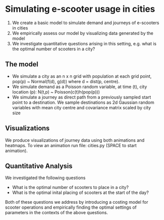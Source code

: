 # Simulating e-scooter usage in cities

1. We create a basic model to simulate demand and journeys of e-scooters in cities
2. We empirically assess our model by visualizing data generated by the model
3. We investigate quantitative questions arising in this setting, e.g. what is the optimal number of scooters in a city?

## The model

- We simulate a city as an n x n grid with population at each grid point, pop(p) ~ Normal(f(d), g(d)) where d = dist(p, centre).
- We simulate demand as a Poisson random variable, at time (t), city location (p): N(t,p) ~ Poisson(c(t)h(pop(p)))
- We simulate a journey as direct path from a previously sampled start point to a destination. We sample destinations as 2d Gaussian random variables with mean city centre and covariance matrix scaled by city size

## Visualizations

We produce visualizations of journey data using both animations and heatmaps. To view an animation run file: cities.py (SPACE to start animation).

## Quantitative Analysis

We investigated the following questions

- What is the optimal number of scooters to place in a city?
- What is the optimal inital placing of scooters at the start of the day?

Both of these questions we address by introducing a costing model for scooter operations and empirically finding the optimal settings of parameters in the contexts of the above questions.
